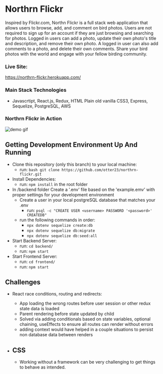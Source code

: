 # Northrn Flickr

Inspired by Flickr.com, Northn Flickr is a full stack web application that allows users to browse, add, and comment on bird photos. Users are not required to sign up for an account if they are just browsing and searching for photos. Logged in users can add a photo, update their own photo's title and description, and remove their own photo. A logged in user can also add comments to a photo, and delete their own comments. Share your bird photos with the world and engage with your fellow birding community.

### Live Site:
https://northrn-flickr.herokuapp.com/


### Main Stack Technologies

- Javascrtipt, React.js, Redux, HTML Plain old vanilla CSS3, Express, Sequelize, PostgreSQL, AWS

### Northrn Flickr in Action
![demo gif](/northrn-flickr-demo.gif)

<!-- ![northrn flickr demo gif](https://dl.dropboxusercontent.com/s/banb4qlv90tmv9c/northrn-flickr-demo.gif) -->
<!-- <img src="https://dl.dropboxusercontent.com/s/banb4qlv90tmv9c/northrn-flickr-demo.gif" width="960px"> -->
<!-- <img src="https://dl.dropboxusercontent.com/s/banb4qlv90tmv9c/northrn-flickr-demo.gif?raw=true" width="960px"> -->


## Getting Development Environment Up And Running

- Clone this repository (only this branch) to your local machine:
  - run: `bash git clone https://github.com/otter23/northrn-flickr.git `
- Install Dependencies:
  - run: `npm install` in the root folder
- In /backend folder
  Create a '.env' file based on the 'example.emv' with proper settings for your development environment
  - Create a user in your local postgreSQL database that matches your .env
    - run: `psql -c "CREATE USER <username> PASSWORD '<password>' CREATEDB"`
  - run the following commands in order:
    - `npx dotenv sequelize create:db`
    - `npx dotenv sequelize db:migrate`
    - `npx dotenv sequelize db:seed:all`
- Start Backend Server:
  - run: `cd backend/`
  - run: `npm start`
- Start Frontend Server:
  - run: `cd frontend/`
  - run: `npm start`

## Challenges

- React race conditions, routing and redirects:

  - App loading the wrong routes before user session or other redux state data is loaded
  - Parent rendering before state updated by child
  - Solved via adding conditionals based on state variables, optional chaining, useEffects to ensure all routes can render without errors
  - adding context would have helped in a couple situations to persist non database data between renders

- ## CSS

  - Working without a framework can be very challenging to get things to behave as intended.
